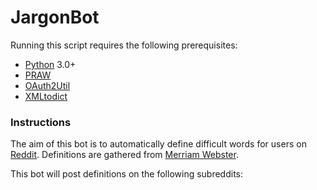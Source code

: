 # JargonBot

Running this script requires the following prerequisites:
 * [Python](https://www.python.org/) 3.0+
 * [PRAW](https://praw.readthedocs.org/en/latest/)
 * [OAuth2Util](https://github.com/SmBe19/praw-OAuth2Util)
 * [XMLtodict](https://github.com/martinblech/xmltodict)

### Instructions
The aim of this bot is to automatically define difficult words for users on
 [Reddit](www.redditcom). Definitions are gathered from 
 [Merriam Webster](https://www.merriam-webster.com/).

This bot will post definitions on the following subreddits:
